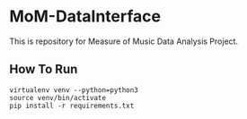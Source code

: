# MoM-DataInterface
This is repository for Measure of Music Data Analysis Project.

## How To Run
```
virtualenv venv --python=python3
source venv/bin/activate
pip install -r requirements.txt
```

